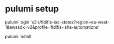 # pulumi setup

pulumi login 's3://fidifis-iac-states?region=eu-west-1&awssdk=v2&profile=fidifis-isha-automations'

pulumi install
